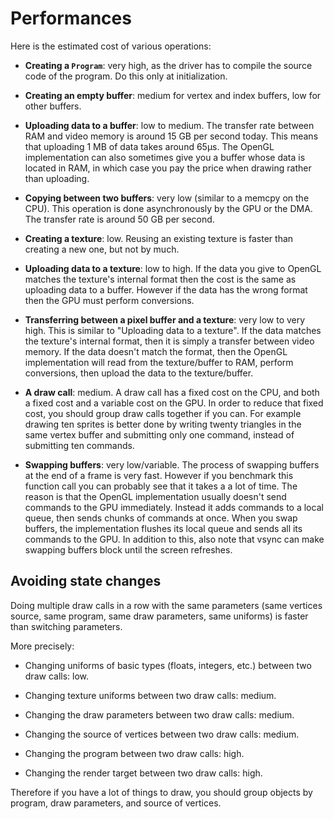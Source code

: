 # Performances

Here is the estimated cost of various operations:

 - **Creating a `Program`**: very high, as the driver has to compile the source code of the program.
   Do this only at initialization.

 - **Creating an empty buffer**: medium for vertex and index buffers, low for other buffers.

 - **Uploading data to a buffer**: low to medium. The transfer rate between RAM and video memory is
   around 15 GB per second today. This means that uploading 1 MB of data takes around 65µs. The
   OpenGL implementation can also sometimes give you a buffer whose data is located in RAM, in
   which case you pay the price when drawing rather than uploading.

 - **Copying between two buffers**: very low (similar to a memcpy on the CPU). This operation is done
   asynchronously by the GPU or the DMA. The transfer rate is around 50 GB per second.

 - **Creating a texture**: low. Reusing an existing texture is faster than creating a new one, but not
   by much.

 - **Uploading data to a texture**: low to high. If the data you give to OpenGL matches the texture's
   internal format then the cost is the same as uploading data to a buffer. However if the data
   has the wrong format then the GPU must perform conversions.

 - **Transferring between a pixel buffer and a texture**: very low to very high. This is similar to
   "Uploading data to a texture". If the data matches the texture's internal format, then it is
   simply a transfer between video memory. If the data doesn't match the format, then the OpenGL
   implementation will read from the texture/buffer to RAM, perform conversions, then upload the data to
   the texture/buffer.

 - **A draw call**: medium. A draw call has a fixed cost on the CPU, and both a fixed cost and a
   variable cost on the GPU. In order to reduce that fixed cost, you should group draw calls
   together if you can. For example drawing ten sprites is better done by writing twenty
   triangles in the same vertex buffer and submitting only one command, instead of submitting
   ten commands.

 - **Swapping buffers**: very low/variable. The process of swapping buffers at the end of a frame
   is very fast. However if you benchmark this function call you can probably see that it takes a
   a lot of time. The reason is that the OpenGL implementation usually doesn't send commands
   to the GPU immediately. Instead it adds commands to a local queue, then sends chunks of commands
   at once. When you swap buffers, the implementation flushes its local queue and sends all its
   commands to the GPU. In addition to this, also note that vsync can make swapping buffers block
   until the screen refreshes.

## Avoiding state changes

Doing multiple draw calls in a row with the same parameters (same vertices source, same program,
same draw parameters, same uniforms) is faster than switching parameters.

More precisely:

 - Changing uniforms of basic types (floats, integers, etc.) between two draw calls: low.

 - Changing texture uniforms between two draw calls: medium.

 - Changing the draw parameters between two draw calls: medium.

 - Changing the source of vertices between two draw calls: medium.

 - Changing the program between two draw calls: high.

 - Changing the render target between two draw calls: high.

Therefore if you have a lot of things to draw, you should group objects by program, draw parameters,
and source of vertices.

